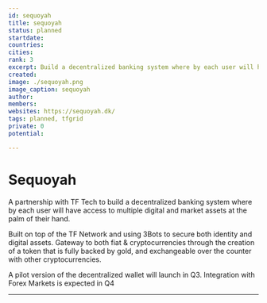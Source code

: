 ```yaml
---
id: sequoyah
title: sequoyah
status: planned
startdate: 
countries: 
cities: 
rank: 3
excerpt: Build a decentralized banking system where by each user will have access to multiple digital and market assets at the palm of their hand.
created: 
image: ./sequoyah.png
image_caption: sequoyah
author: 
members: 
websites: https://sequoyah.dk/
tags: planned, tfgrid
private: 0
potential: 

---
```


# Sequoyah


A partnership with TF Tech to build a decentralized banking system where by each user will have access to multiple digital and market assets at the palm of their hand.

Built on top of the TF Network and using 3Bots to secure both identity and digital assets. Gateway to both fiat & cryptocurrencies through the creation of a token that is fully backed by gold, and exchangeable over the counter with other cryptocurrencies.

A pilot version of the decentralized wallet will launch in Q3.
Integration with Forex Markets is expected in Q4

---
